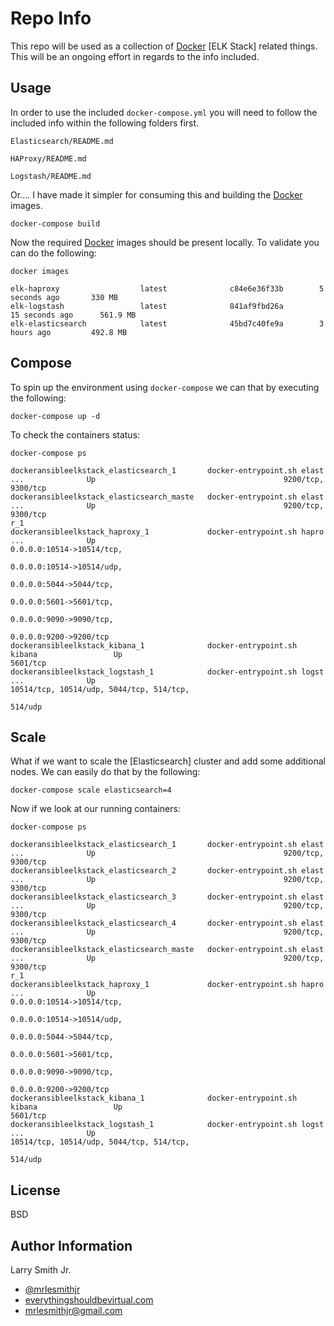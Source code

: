 Repo Info
=========
This repo will be used as a collection of [Docker] [ELK Stack] related things.
This will be an ongoing effort in regards to the info included.

Usage
-----
In order to use the included `docker-compose.yml` you will need to follow the
included info within the following folders first.

`Elasticsearch/README.md`

`HAProxy/README.md`

`Logstash/README.md`

Or.... I have made it simpler for consuming this and building the [Docker] images.
```
docker-compose build
```
Now the required [Docker] images should be present locally. To validate you
can do the following:
```
docker images
```
```
elk-haproxy                  latest              c84e6e36f33b        5 seconds ago       330 MB
elk-logstash                 latest              841af9fbd26a        15 seconds ago      561.9 MB
elk-elasticsearch            latest              45bd7c40fe9a        3 hours ago         492.8 MB
```

Compose
-------
To spin up the environment using `docker-compose` we can that by executing the
following:
```
docker-compose up -d
```
To check the containers status:
```
docker-compose ps
```
```
dockeransibleelkstack_elasticsearch_1       docker-entrypoint.sh elast ...              Up                                          9200/tcp, 9300/tcp                        
dockeransibleelkstack_elasticsearch_maste   docker-entrypoint.sh elast ...              Up                                          9200/tcp, 9300/tcp                        
r_1                                                                                                                                                                           
dockeransibleelkstack_haproxy_1             docker-entrypoint.sh hapro ...              Up                                          0.0.0.0:10514->10514/tcp,                 
                                                                                                                                    0.0.0.0:10514->10514/udp,                 
                                                                                                                                    0.0.0.0:5044->5044/tcp,                   
                                                                                                                                    0.0.0.0:5601->5601/tcp,                   
                                                                                                                                    0.0.0.0:9090->9090/tcp,                   
                                                                                                                                    0.0.0.0:9200->9200/tcp                    
dockeransibleelkstack_kibana_1              docker-entrypoint.sh kibana                 Up                                          5601/tcp                                  
dockeransibleelkstack_logstash_1            docker-entrypoint.sh logst ...              Up                                          10514/tcp, 10514/udp, 5044/tcp, 514/tcp,  
                                                                                                                                    514/udp
```

Scale
-----
What if we want to scale the [Elasticsearch] cluster and add some additional
nodes. We can easily do that by the following:
```
docker-compose scale elasticsearch=4
```
Now if we look at our running containers:
```
docker-compose ps
```
```
dockeransibleelkstack_elasticsearch_1       docker-entrypoint.sh elast ...              Up                                          9200/tcp, 9300/tcp                        
dockeransibleelkstack_elasticsearch_2       docker-entrypoint.sh elast ...              Up                                          9200/tcp, 9300/tcp                        
dockeransibleelkstack_elasticsearch_3       docker-entrypoint.sh elast ...              Up                                          9200/tcp, 9300/tcp                        
dockeransibleelkstack_elasticsearch_4       docker-entrypoint.sh elast ...              Up                                          9200/tcp, 9300/tcp                        
dockeransibleelkstack_elasticsearch_maste   docker-entrypoint.sh elast ...              Up                                          9200/tcp, 9300/tcp                        
r_1                                                                                                                                                                           
dockeransibleelkstack_haproxy_1             docker-entrypoint.sh hapro ...              Up                                          0.0.0.0:10514->10514/tcp,                 
                                                                                                                                    0.0.0.0:10514->10514/udp,                 
                                                                                                                                    0.0.0.0:5044->5044/tcp,                   
                                                                                                                                    0.0.0.0:5601->5601/tcp,                   
                                                                                                                                    0.0.0.0:9090->9090/tcp,                   
                                                                                                                                    0.0.0.0:9200->9200/tcp                    
dockeransibleelkstack_kibana_1              docker-entrypoint.sh kibana                 Up                                          5601/tcp                                  
dockeransibleelkstack_logstash_1            docker-entrypoint.sh logst ...              Up                                          10514/tcp, 10514/udp, 5044/tcp, 514/tcp,  
                                                                                                                                    514/udp
```

License
-------

BSD

Author Information
------------------

Larry Smith Jr.
- [@mrlesmithjr]
- [everythingshouldbevirtual.com]
- [mrlesmithjr@gmail.com]


[Ansible]: <https://www.ansible.com/>
[Docker]: <https://www.docker.com>
[HAProxy]: <http://www.haproxy.org/>
[@mrlesmithjr]: <https://twitter.com/mrlesmithjr>
[everythingshouldbevirtual.com]: <http://everythingshouldbevirtual.com>
[mrlesmithjr@gmail.com]: <mailto:mrlesmithjr@gmail.com>
